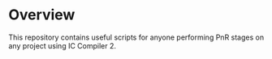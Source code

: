 # Overview
This repository contains useful scripts for anyone performing PnR stages on any project using IC Compiler 2.